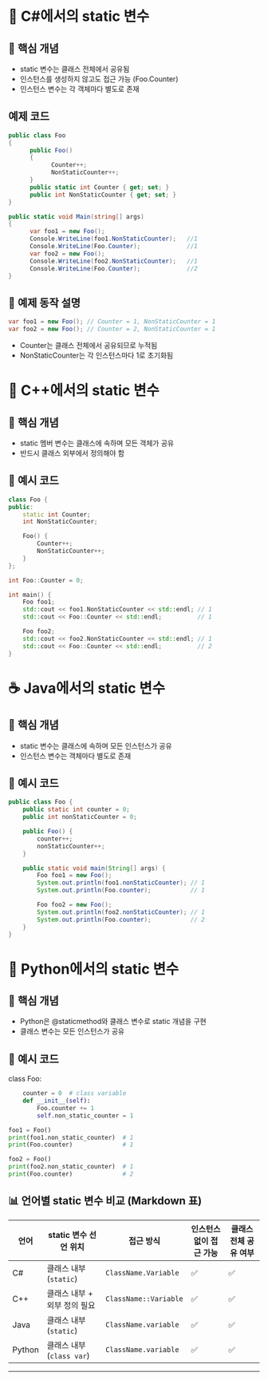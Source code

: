 
# 🧠 C#에서의 static 변수
## 🔹 핵심 개념
- static 변수는 클래스 전체에서 공유됨
- 인스턴스를 생성하지 않고도 접근 가능 (Foo.Counter)
- 인스턴스 변수는 각 객체마다 별도로 존재

## 예제 코드
```csharp
public class Foo
{
      public Foo()
      {
            Counter++;
            NonStaticCounter++;
      }
      public static int Counter { get; set; }
      public int NonStaticCounter { get; set; }
}

public static void Main(string[] args)
{
      var foo1 = new Foo();
      Console.WriteLine(foo1.NonStaticCounter);   //1
      Console.WriteLine(Foo.Counter);             //1
      var foo2 = new Foo();
      Console.WriteLine(foo2.NonStaticCounter);   //1
      Console.WriteLine(Foo.Counter);             //2
}
```

## 🔹 예제 동작 설명
```csharp
var foo1 = new Foo(); // Counter = 1, NonStaticCounter = 1
var foo2 = new Foo(); // Counter = 2, NonStaticCounter = 1
```

- Counter는 클래스 전체에서 공유되므로 누적됨
- NonStaticCounter는 각 인스턴스마다 1로 초기화됨

# 🧊 C++에서의 static 변수
## 🔹 핵심 개념
- static 멤버 변수는 클래스에 속하며 모든 객체가 공유
- 반드시 클래스 외부에서 정의해야 함
## 🔹 예시 코드
```cpp
class Foo {
public:
    static int Counter;
    int NonStaticCounter;

    Foo() {
        Counter++;
        NonStaticCounter++;
    }
};

int Foo::Counter = 0;

int main() {
    Foo foo1;
    std::cout << foo1.NonStaticCounter << std::endl; // 1
    std::cout << Foo::Counter << std::endl;          // 1

    Foo foo2;
    std::cout << foo2.NonStaticCounter << std::endl; // 1
    std::cout << Foo::Counter << std::endl;          // 2
}
```


# ☕ Java에서의 static 변수
## 🔹 핵심 개념
- static 변수는 클래스에 속하며 모든 인스턴스가 공유
- 인스턴스 변수는 객체마다 별도로 존재
## 🔹 예시 코드

```java
public class Foo {
    public static int counter = 0;
    public int nonStaticCounter = 0;

    public Foo() {
        counter++;
        nonStaticCounter++;
    }

    public static void main(String[] args) {
        Foo foo1 = new Foo();
        System.out.println(foo1.nonStaticCounter); // 1
        System.out.println(Foo.counter);           // 1

        Foo foo2 = new Foo();
        System.out.println(foo2.nonStaticCounter); // 1
        System.out.println(Foo.counter);           // 2
    }
}
```


# 🐍 Python에서의 static 변수
## 🔹 핵심 개념
- Python은 @staticmethod와 클래스 변수로 static 개념을 구현
- 클래스 변수는 모든 인스턴스가 공유
## 🔹 예시 코드
class Foo:
```python
    counter = 0  # class variable
    def __init__(self):
        Foo.counter += 1
        self.non_static_counter = 1

foo1 = Foo()
print(foo1.non_static_counter)  # 1
print(Foo.counter)              # 1

foo2 = Foo()
print(foo2.non_static_counter)  # 1
print(Foo.counter)              # 2
```


## 📊 언어별 static 변수 비교 (Markdown 표)
| 언어     | static 변수 선언 위치       | 접근 방식           | 인스턴스 없이 접근 가능 | 클래스 전체 공유 여부 |
|----------|-----------------------------|----------------------|--------------------------|------------------------|
| C#       | 클래스 내부 (`static`)       | `ClassName.Variable` | ✅                       | ✅                     |
| C++      | 클래스 내부 + 외부 정의 필요 | `ClassName::Variable`| ✅                       | ✅                     |
| Java     | 클래스 내부 (`static`)       | `ClassName.variable` | ✅                       | ✅                     |
| Python   | 클래스 내부 (`class var`)    | `ClassName.variable` | ✅                       | ✅                     |

---



